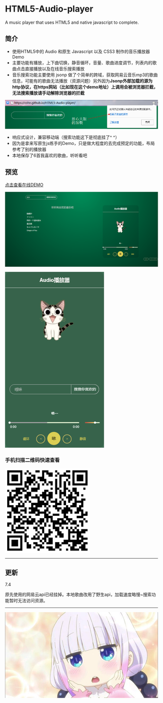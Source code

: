 # HTML5-Audio-player
A music player that uses HTML5 and native javascript to complete.


## 简介

* 使用HTML5中的 Audio 和原生 Javascript 以及 CSS3 制作的音乐播放器Demo
* 主要功能有播放，上下曲切换，静音循环，音量、歌曲进度调节，列表内的歌曲点击直接播放以及在线音乐搜索播放
* 音乐搜索功能主要使用 jsonp 做了个简单的跨域，获取网易云音乐mp3的歌曲信息，可能有的歌曲无法播放（资源问题）另外因为<strong>Jsonp外部加载的源为http协议，在https网站（比如现在这个demo地址）上调用会被浏览器拦截，无法搜索播放请手动解除浏览器的拦截</strong>

![示例](img/download.jpg)
* 响应式设计，兼容移动端（搜索功能这下是彻底挂了^ ^）
* 因为是拿来写原生js练手的Demo，只是做大程度的去完成预定的功能，布局参考了别的播放器
* 本地保存了6首我喜欢的歌曲，听听看吧

## 预览

<a href="https://zzite.github.io/HTML5-Audio-player/" target="_blank">点击查看在线DEMO</a>



![](img/预览1.png)

![](img/预览2.png)

### 手机扫描二维码快速查看

![](img/二维码.png)

***

## 更新

7.4

原先使用的网易云api已经挂掉。本地歌曲改用了野生api，加载速度略慢~搜索功能暂时无法访问资源。



***

![康娜酱](img/kangna.jpg)